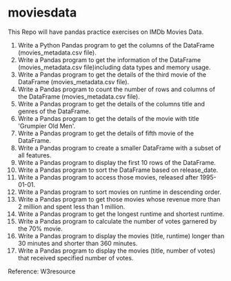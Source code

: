 # moviesdata
This Repo will have pandas practice exercises on IMDb Movies Data.

1. Write a Python Pandas program to get the columns of the DataFrame (movies_metadata.csv file).
2. Write a Pandas program to get the information of the DataFrame (movies_metadata.csv file)including data types and memory usage.
3. Write a Pandas program to get the details of the third movie of the DataFrame (movies_metadata.csv file).
4. Write a Pandas program to count the number of rows and columns of the DataFrame (movies_metadata.csv file).
5. Write a Pandas program to get the details of the columns title and genres of the DataFrame.
6. Write a Pandas program to get the details of the movie with title 'Grumpier Old Men'.
7. Write a Pandas program to get the details of  fifth movie of the DataFrame.
8. Write a Pandas program to create a smaller DataFrame with a subset of all features.
9. Write a Pandas program to display the first 10 rows of the DataFrame.
10. Write a Pandas program to sort the DataFrame based on release_date.
11. Write a Pandas program to access those movies, released after 1995-01-01.
12. Write a Pandas program to sort movies on runtime in descending order.
13. Write a Pandas program to get those movies whose revenue more than 2 million and spent less than 1 million.
14. Write a Pandas program to get the longest runtime and shortest runtime.
15. Write a Pandas program to calculate the number of votes garnered by the 70% movie.
16. Write a Pandas program to display the movies (title, runtime) longer than 30 minutes and shorter than 360 minutes.
17. Write a Pandas program to display the movies (title, number of votes) that received specified number of votes.

Reference: W3resource

